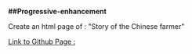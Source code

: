 __##Progressive-enhancement__

Create an html page of : "Story of the Chinese farmer"

[Link to Github Page :](https://kiza-coder.github.io/progressive-enhancement/)

